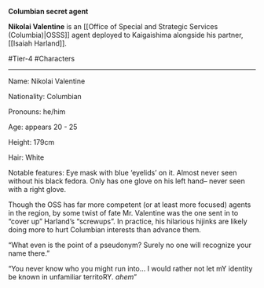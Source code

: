 **Columbian secret agent**

**Nikolai Valentine** is an [[Office of Special and Strategic Services (Columbia)|OSSS]] agent deployed to Kaigaishima alongside his partner, [[Isaiah Harland]].

#Tier-4 #Characters 

---
Name: Nikolai Valentine

Nationality: Columbian

Pronouns: he/him

Age: appears 20 - 25

Height: 179cm

Hair: White

Notable features: Eye mask with blue ‘eyelids’ on it. Almost never seen without his black fedora. Only has one glove on his left hand– never seen with a right glove.

Though the OSS has far more competent (or at least more focused) agents in the region, by some twist of fate Mr. Valentine was the one sent in to “cover up” Harland’s “screwups”. In practice, his hilarious hijinks are likely doing more to hurt Columbian interests than advance them.

“What even is the point of a pseudonym? Surely no one will recognize your name there.”

“You never know who you might run into… I would rather not let mY identity be known in unfamiliar territoRY. *ahem*”